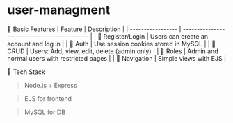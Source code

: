 # user-managment
🚧 Basic Features
| Feature           | Description                                  |
| ----------------- | -------------------------------------------- |
| 🧑 Register/Login | Users can create an account and log in       |
| 🔐 Auth           | Use session cookies stored in MySQL          |
| 🧮 CRUD           | Users: Add, view, edit, delete (admin only)  |
| 👥 Roles          | Admin and normal users with restricted pages |
| 🧭 Navigation     | Simple views with EJS                        |

🔧 Tech Stack

> Node.js + Express

> EJS for frontend

> MySQL for DB
